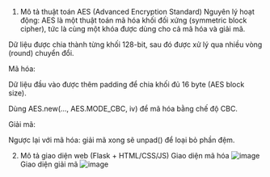 1. Mô tả thuật toán AES (Advanced Encryption Standard)
Nguyên lý hoạt động:
AES là một thuật toán mã hóa khối đối xứng (symmetric block cipher), tức là cùng một khóa được dùng cho cả mã hóa và giải mã.

Dữ liệu được chia thành từng khối 128-bit, sau đó được xử lý qua nhiều vòng (round) chuyển đổi.

Mã hóa:

Dữ liệu đầu vào được thêm padding để chia khối đủ 16 byte (AES block size).

Dùng AES.new(..., AES.MODE_CBC, iv) để mã hóa bằng chế độ CBC.

Giải mã:

Ngược lại với mã hóa: giải mã xong sẽ unpad() để loại bỏ phần đệm.


2. Mô tả giao diện web (Flask + HTML/CSS/JS)
Giao diện mã hóa
![image](https://github.com/user-attachments/assets/8ea097f3-b49a-49c0-b1bb-125ffd1dddc1)
Giao diện giải mã 
![image](https://github.com/user-attachments/assets/52cc29c6-dbf2-4f1a-9aa7-1b076bd4d0ba)
